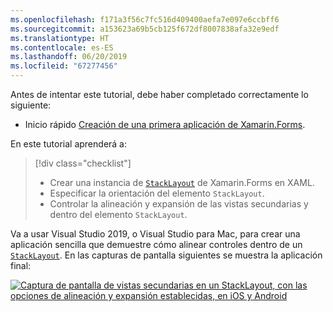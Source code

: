 ```yaml
---
ms.openlocfilehash: f171a3f56c7fc516d409400aefa7e097e6ccbff6
ms.sourcegitcommit: a153623a69b5cb125f672df8007838afa32e9edf
ms.translationtype: HT
ms.contentlocale: es-ES
ms.lasthandoff: 06/20/2019
ms.locfileid: "67277456"
---
```

Antes de intentar este tutorial, debe haber completado correctamente lo siguiente:

- Inicio rápido [Creación de una primera aplicación de Xamarin.Forms](~/get-started/first-app/index.md).

En este tutorial aprenderá a:

> [!div class="checklist"]
> - Crear una instancia de [`StackLayout`](xref:Xamarin.Forms.StackLayout) de Xamarin.Forms en XAML.
> - Especificar la orientación del elemento `StackLayout`.
> - Controlar la alineación y expansión de las vistas secundarias y dentro del elemento `StackLayout`.

Va a usar Visual Studio 2019, o Visual Studio para Mac, para crear una aplicación sencilla que demuestre cómo alinear controles dentro de un [`StackLayout`](xref:Xamarin.Forms.StackLayout). En las capturas de pantalla siguientes se muestra la aplicación final:

[![Captura de pantalla de vistas secundarias en un StackLayout, con las opciones de alineación y expansión establecidas, en iOS y Android](../images/alignment-expansion-reduced.png "StackLayout que contiene instancias de Label, con la alineación y la expansión establecidas")](../images/alignment-expansion-large.png#lightbox "StackLayout que contiene instancias de Label, con la alineación y la expansión establecidas")
